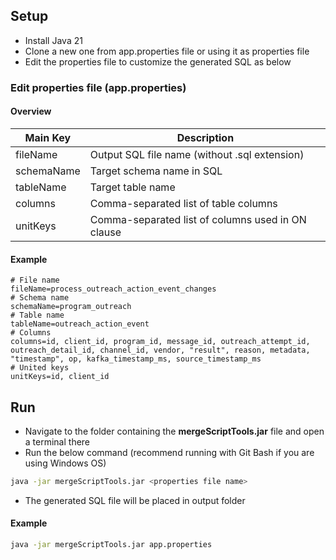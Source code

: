 ## Setup
- Install Java 21
- Clone a new one from app.properties file or using it as properties file
- Edit the properties file to customize the generated SQL as below
### Edit properties file (app.properties)
#### Overview
| Main Key           | Description                                          |
|---------------|------------------------------------------------------|
| fileName      | Output SQL file name (without .sql extension)        |
| schemaName    | Target schema name in SQL                            |
| tableName     | Target table name                                    |
| columns       | Comma-separated list of table columns                |
| unitKeys      | Comma-separated list of columns used in ON clause    |  
#### Example
```config
# File name
fileName=process_outreach_action_event_changes
# Schema name
schemaName=program_outreach
# Table name
tableName=outreach_action_event
# Columns
columns=id, client_id, program_id, message_id, outreach_attempt_id, outreach_detail_id, channel_id, vendor, "result", reason, metadata, "timestamp", op, kafka_timestamp_ms, source_timestamp_ms
# United keys
unitKeys=id, client_id
```
## Run
- Navigate to the folder containing the **mergeScriptTools.jar** file and open a terminal there
- Run the below command (recommend running with Git Bash if you are using Windows OS)
```bash
java -jar mergeScriptTools.jar <properties file name>
```
- The generated SQL file will be placed in output folder
#### Example
```bash
java -jar mergeScriptTools.jar app.properties
```

